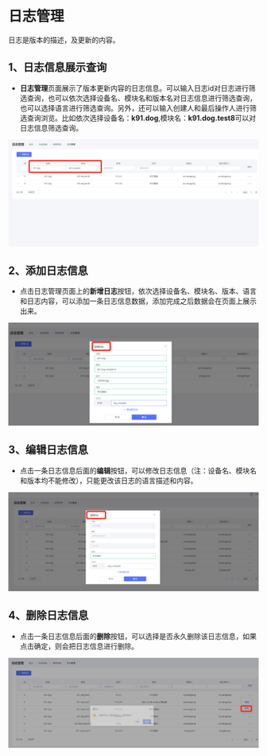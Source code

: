 # 日志管理

日志是版本的描述，及更新的内容。

## 1、日志信息展示查询

* **日志管理**页面展示了版本更新内容的日志信息。可以输入日志id对日志进行筛选查询，也可以依次选择设备名、模块名和版本名对日志信息进行筛选查询，也可以选择语言进行筛选查询。另外，还可以输入创建人和最后操作人进行筛选查询浏览。比如依次选择设备名：**k91.dog**,模块名：**k91.dog.test8**可以对日志信息筛选查询。

![日志信息筛选查询图](..\resource\logInfoImg\日志信息筛选查询图.png)

## 2、添加日志信息

* 点击日志管理页面上的**新增日志**按钮，依次选择设备名、模块名、版本、语言和日志内容，可以添加一条日志信息数据，添加完成之后数据会在页面上展示出来。

![添加日志信息图](..\resource\logInfoImg\添加日志信息图.png)


## 3、编辑日志信息

* 点击一条日志信息后面的**编辑**按钮，可以修改日志信息（注：设备名、模块名和版本均不能修改），只能更改该日志的语言描述和内容。

![编辑日志信息图](..\resource\logInfoImg\编辑日志信息图.png)

## 4、删除日志信息

* 点击一条日志信息后面的**删除**按钮，可以选择是否永久删除该日志信息，如果点击确定，则会把日志信息进行删除。

![删除日志信息图](..\resource\logInfoImg\删除日志信息图.png)

